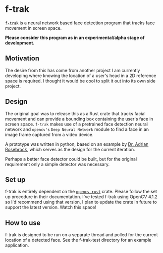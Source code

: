 # f-trak
[`f-trak`](https://crates.io/crates/f-trak) is a neural network based face detection program that tracks face movement in screen space.

__Please consider this program as in an experimental/alpha stage of development.__

## Motivation
The desire from this has come from another project I am currently developing where knowing the location of a user's head in a 2D reference space is required. I thought it would be cool to split it out into its own side project. 

## Design
The original goal was to release this as a Rust crate that tracks facial movement and can provide a bounding box containing the user's face in screen space. `f-trak` makes use of a pretrained face detection neural network and `opencv's` `Deep Neural Network` module to find a face in an image frame captured from a video device.

A prototype was written in python, based on an example by [Dr. Adrian Rosebrock](https://www.pyimagesearch.com/2018/02/26/face-detection-with-opencv-and-deep-learning/), which serves as the design for the current iteration.

Perhaps a better face detector could be built, but for the original requirement only a simple detector was necessary. 

## Set up
f-trak is entirely dependent on the [`opencv-rust`](https://github.com/twistedfall/opencv-rust) crate. Please follow the set up procedure in their documentation.
I've tested f-trak using OpenCV 4.1.2 so I'd recommend using that version, I plan to update the crate in future to support the latest version. Watch this space!

## How to use
f-trak is designed to be run on a separate thread and polled for the current location of a detected face. See the f-trak-test directory for an example application.
